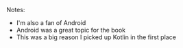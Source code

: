 Notes:

+ I'm also a fan of Android
+ Android was a great topic for the book
+ This was a big reason I picked up Kotlin in the first place
